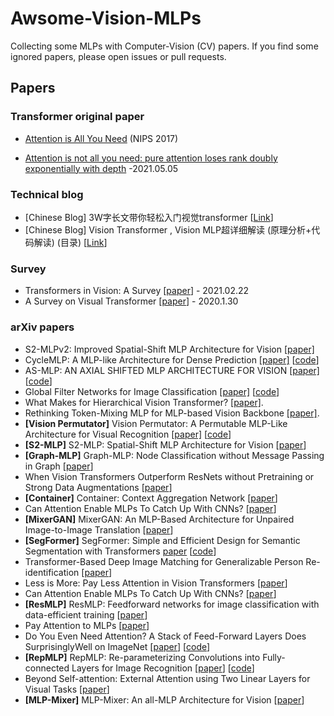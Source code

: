# Awsome-Vision-MLPs
Collecting some MLPs with Computer-Vision (CV) papers.  If you find some ignored papers, please open issues or pull requests.


## Papers

### Transformer original paper

- [Attention is All You Need](https://arxiv.org/abs/1706.03762) (NIPS 2017)

- [Attention is not all you need: pure attention loses rank doubly exponentially with depth](https://arxiv.org/abs/2103.03404) -2021.05.05

### Technical blog

- [Chinese Blog] 3W字长文带你轻松入门视觉transformer [[Link](https://zhuanlan.zhihu.com/p/308301901)]
- [Chinese Blog] Vision Transformer , Vision MLP超详细解读 (原理分析+代码解读) (目录) [[Link](https://zhuanlan.zhihu.com/p/348593638)]

### Survey
  - Transformers in Vision: A Survey [[paper](https://arxiv.org/abs/2101.01169)]   - 2021.02.22
  - A Survey on Visual Transformer [[paper](https://arxiv.org/abs/2012.12556)]   - 2020.1.30

### arXiv papers
- S2-MLPv2: Improved Spatial-Shift MLP Architecture for Vision [[paper]](https://arxiv.org/abs/2108.01072)
- CycleMLP: A MLP-like Architecture for Dense Prediction [[paper]](https://arxiv.org/abs/2107.10224) [[code](https://github.com/ShoufaChen/CycleMLP)]
- AS-MLP: AN AXIAL SHIFTED MLP ARCHITECTURE FOR VISION [[paper]](https://arxiv.org/abs/2107.08391) [[code](https://github.com/svip-lab/AS-MLP)]
- Global Filter Networks for Image Classification [[paper]](https://arxiv.org/abs/2107.00645) [[code](https://github.com/raoyongming/GFNet)]
- What Makes for Hierarchical Vision Transformer? [[paper]](https://arxiv.org/abs/2107.02174).
- Rethinking Token-Mixing MLP for MLP-based Vision Backbone [[paper]](https://arxiv.org/abs/2106.14882).
- **[Vision Permutator]** Vision Permutator: A Permutable MLP-Like Architecture for Visual Recognition [[paper]](https://arxiv.org/abs/2106.12368) [[code](https://github.com/Andrew-Qibin/VisionPermutator)]
- **[S2-MLP]** S2-MLP: Spatial-Shift MLP Architecture for Vision [[paper](https://arxiv.org/abs/2106.07477)] 
- **[Graph-MLP]** Graph-MLP: Node Classification without Message Passing in Graph [[paper](https://arxiv.org/abs/2106.04051)] 
- When Vision Transformers Outperform ResNets without Pretraining or Strong Data Augmentations [[paper](https://arxiv.org/abs/2106.01548)] 
- **[Container]** Container: Context Aggregation Network [[paper](https://arxiv.org/abs/2106.01401)] 
- Can Attention Enable MLPs To Catch Up With CNNs? [[paper](https://arxiv.org/abs/2105.15078)] 
- **[MixerGAN]** MixerGAN: An MLP-Based Architecture for Unpaired Image-to-Image Translation [[paper](https://arxiv.org/abs/2105.14110)] 
- **[SegFormer]** SegFormer: Simple and Efficient Design for Semantic Segmentation with Transformers [paper](https://arxiv.org/abs/2105.15203) [[code](https://github.com/NVlabs/SegFormer)]
- Transformer-Based Deep Image Matching for Generalizable Person Re-identification [[paper](https://arxiv.org/abs/2105.14432)]
- Less is More: Pay Less Attention in Vision Transformers [[paper](https://arxiv.org/abs/2105.14217)] 
- Can Attention Enable MLPs To Catch Up With CNNs? [[paper](https://arxiv.org/abs/2105.15078)]
- **[ResMLP]** ResMLP: Feedforward networks for image classification with data-efficient training [[paper](https://arxiv.org/abs/2105.03404)] 
- Pay Attention to MLPs [[paper](https://arxiv.org/abs/2105.08050)]
- Do You Even Need Attention? A Stack of Feed-Forward Layers Does SurprisinglyWell on ImageNet [[paper](https://arxiv.org/abs/2105.02723#:~:text=A%20Stack%20of%20Feed%2DForward%20Layers%20Does%20Surprisingly%20Well%20on%20ImageNet,-Luke%20Melas%2DKyriazi&text=The%20strong%20performance%20of%20vision,their%20multi%2Dhead%20attention%20layers.)]  [[code](https://github.com/lukemelas/do-you-even-need-attention?utm_source=catalyzex.com)] 
- **[RepMLP]** RepMLP: Re-parameterizing Convolutions into Fully-connected Layers for Image Recognition [[paper](https://arxiv.org/abs/2105.01883)] [[code](https://github.com/DingXiaoH/RepMLP?utm_source=catalyzex.com)]
- Beyond Self-attention: External Attention using Two Linear Layers for Visual Tasks [[paper](https://arxiv.org/abs/2105.02358)] 
- **[MLP-Mixer]** MLP-Mixer: An all-MLP Architecture for Vision [[paper](https://arxiv.org/abs/2105.01601)] 

